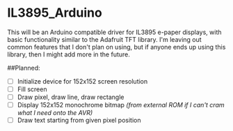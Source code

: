 # IL3895_Arduino
This will be an Arduino compatible driver for IL3895 e-paper displays, with basic functionality similar to the Adafruit TFT library.
I'm leaving out common features that I don't plan on using, but if anyone ends up using this library, then I  might add more in the future.

##Planned:
- [ ] Initialize device for 152x152 screen resolution
- [ ] Fill screen
- [ ] Draw pixel, draw line, draw rectangle
- [ ] Display 152x152 monochrome bitmap *(from external ROM if I can't cram what I need onto the AVR)*
- [ ] Draw text starting from given pixel position
